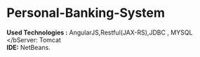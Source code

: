 # Personal-Banking-System
<b>Used Technologies :</b> AngularJS,Restful(JAX-RS),JDBC , MYSQL</br>
</bServer:</b> Tomcat</br>
<b>IDE:</b>  NetBeans.
